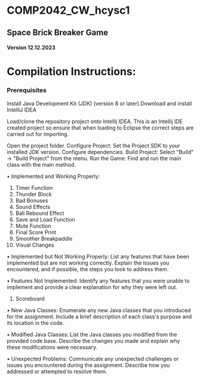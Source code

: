 # COMP2042_CW_hcysc1 
## Space Brick Breaker Game
#### Version 12.12.2023 


# Compilation Instructions:
### Prerequisites
Install Java Development Kit (JDK) (version 8 or later).Download and install IntelliJ IDEA

Load/clone the repository project onto Intellij IDEA. This is an Intellij IDE created project so ensure 
that when loading to Eclipse the correct steps are carried out for importing.

Open the project folder. Configure Project:
Set the Project SDK to your installed JDK version.
Configure dependencies.
Build Project: Select "Build" -> "Build Project" from the menu.
Run the Game: Find and run the main class with the main method.


• Implemented and Working Properly:

1. Timer Function
2. Thunder Block
3. Bad Bonuses
4. Sound Effects
5. Ball Rebound Effect
6. Save and Load Function
7. Mute Function
7. Final Score Print
8. Smoother Breakpaddle
9. Visual Changes 

• Implemented but Not Working Properly: List any features that have been
implemented but are not working correctly. Explain the issues you encountered,
and if possible, the steps you took to address them.



• Features Not Implemented: Identify any features that you were unable to
implement and provide a clear explanation for why they were left out.

1. Scoreboard


• New Java Classes: Enumerate any new Java classes that you introduced for the
assignment. Include a brief description of each class's purpose and its location in the
code.


• Modified Java Classes: List the Java classes you modified from the provided code
base. Describe the changes you made and explain why these modifications were
necessary.



• Unexpected Problems: Communicate any unexpected challenges or issues you
encountered during the assignment. Describe how you addressed or attempted to
resolve them.
